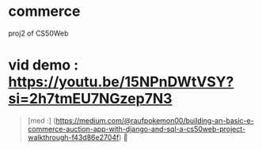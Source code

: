 # commerce
 proj2 of CS50Web    

  # vid demo : https://youtu.be/15NPnDWtVSY?si=2h7tmEU7NGzep7N3   

  > [med :] (https://medium.com/@raufpokemon00/building-an-basic-e-commerce-auction-app-with-django-and-sql-a-cs50web-project-walkthrough-f43d86e2704f) 🥸     

